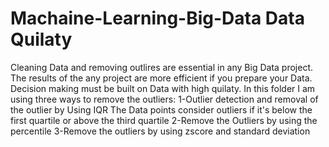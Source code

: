 # Machaine-Learning-Big-Data Data Quilaty

Cleaning Data and removing outlires are essential in any Big Data project. 
The results of the any project are more efficient if you prepare your Data.
Decision making must be built on Data with high quilaty. 
In this folder I am using three ways to remove the outliers:
1-Outlier detection and removal of the outlier by Using IQR The Data points consider outliers if it's below the first quartile or above the third quartile
2-Remove the Outliers by using the percentile
3-Remove the outliers by using zscore and standard deviation

